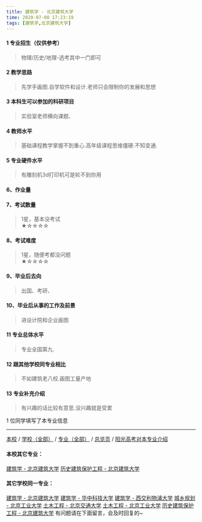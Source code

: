 ```yaml
---
title: 建筑学 - 北京建筑大学
time: 2020-07-08 17:23:19
tags: [建筑学,北京建筑大学]
---
```

#### 1 专业招生（仅供参考）  
> 物理/历史/地理-选考其中一门即可



#### 2 教学思路  
> 先学手画图.自学软件和设计.老师只会限制你的发展和思想



#### 3 本科生可以参加的科研项目  
>  实验室老师横向课题、



#### 4 教师水平
> 基础课程教学掌握不到重心.高年级课程思维僵硬.不知变通.



#### 5 专业硬件水平
> 有雕刻机3d打印机可是轮不到你用



#### 6、作业量
> 


#### 7、考试数量  
> 1星，基本没考试   
★☆☆☆☆



#### 8、考试难度  
> 1星，随便考都没问题   
★☆☆☆☆



#### 9、毕业后去向  
> 出国、考研、



#### 10、毕业后从事的工作及前景  
> 进设计院和企业画图



#### 11 专业总体水平 
> 专业全国第九.



####  12 跟其他学校同专业相比 
> 不如建筑老八校.画图工量产地



####  13 专业补充介绍  
> 有兴趣的话比较有意思.没兴趣就是受累


1 位同学填写了本专业信息
***
[本校](https://univgo.github.io/2020/07/08/北京建筑大学) / [学校（全部）](https://univgo.github.io/2020/07/08/3efa6bcca419) / [专业（全部）](https://univgo.github.io/2020/07/08/2d4c6d3552c2) / [总览页](https://univgo.github.io/2020/07/08/445daeb4fa00) / [阳光高考对本专业介绍](http://gaokao.chsi.com.cn/sch/zyk/view.do?schId=73394574&specId=73384460)
#### 本校其它专业：
[建筑学 - 北京建筑大学](https://univgo.github.io/2020/07/08/41ec2a97fb2d)
[历史建筑保护工程 - 北京建筑大学](https://univgo.github.io/2020/07/08/8100a59a58ed)
#### 其它学校同一专业：
[建筑学 - 北京建筑大学](https://univgo.github.io/2020/07/08/41ec2a97fb2d)
[建筑学 - 华中科技大学](https://univgo.github.io/2020/07/08/f8b31bbcc6b9)
[建筑学 - 西交利物浦大学](https://univgo.github.io/2020/07/08/d5e6f4b7f09d)
[城乡规划 - 北京工业大学](https://univgo.github.io/2020/07/08/608d0f13dc58)
[土木工程 - 北京交通大学](https://univgo.github.io/2020/07/08/1d37b9a7a0a5)
[土木工程 - 北京工业大学](https://univgo.github.io/2020/07/08/897ea4d65bab)
[历史建筑保护工程 - 北京建筑大学](https://univgo.github.io/2020/07/08/8100a59a58ed)
有问题请在下面留言，会及时回复的~